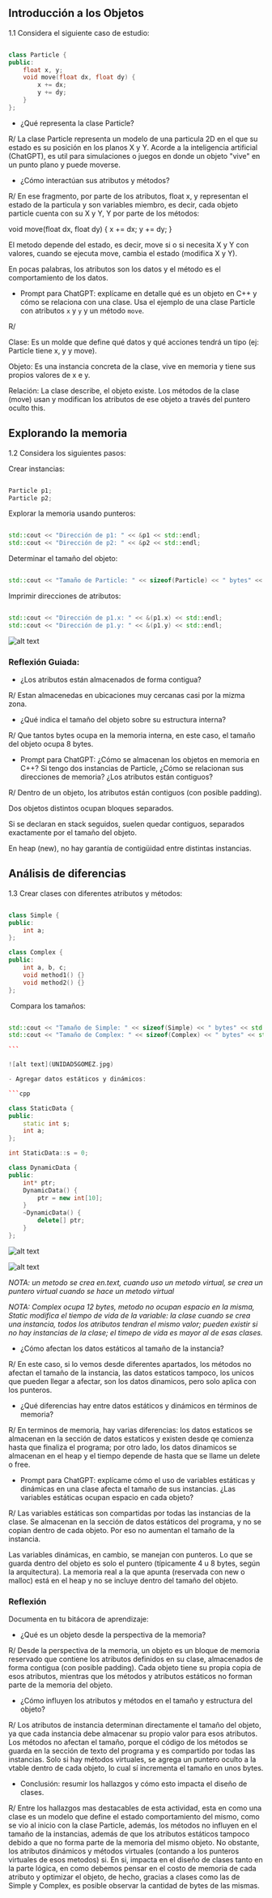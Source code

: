 ## Introducción a los Objetos

1.1 Considera el siguiente caso de estudio:

```cpp

class Particle {
public:
    float x, y;
    void move(float dx, float dy) {
        x += dx;
        y += dy;
    }
};

```

- ¿Qué representa la clase Particle?

R/ La clase Particle representa un modelo de una particula 2D en el que su estado es su posición en los planos X y Y. Acorde a la inteligencia artificial (ChatGPT), es util para simulaciones o juegos en donde un objeto "vive" en un punto plano y puede moverse.

- ¿Cómo interactúan sus atributos y métodos?

R/ En ese fragmento, por parte de los atributos, float x, y representan el estado de la particula y son variables miembro, es decir, cada objeto particle cuenta con su X y Y,
Y por parte de los métodos:

void move(float dx, float dy) {
    x += dx;
    y += dy;
}

El metodo depende del estado, es decir, move si o si necesita X y Y con valores, cuando se ejecuta move, cambia el estado (modifica X y Y).

En pocas palabras, los atributos son los datos y el método es el comportamiento de los datos.

- Prompt para ChatGPT: explícame en detalle qué es un objeto en C++ y cómo se relaciona con una clase. Usa el ejemplo de una clase Particle con atributos `x` y `y` y un método `move`.

R/

Clase: Es un molde que define qué datos y qué acciones tendrá un tipo (ej: Particle tiene x, y y move).

Objeto: Es una instancia concreta de la clase, vive en memoria y tiene sus propios valores de x e y.

Relación: La clase describe, el objeto existe. Los métodos de la clase (move) usan y modifican los atributos de ese objeto a través del puntero oculto this.

## Explorando la memoria

1.2 Considera los siguientes pasos:

Crear instancias:

```cpp

Particle p1;
Particle p2;

```

Explorar la memoria usando punteros:

```cpp

std::cout << "Dirección de p1: " << &p1 << std::endl;
std::cout << "Dirección de p2: " << &p2 << std::endl;

```

Determinar el tamaño del objeto:

```cpp

std::cout << "Tamaño de Particle: " << sizeof(Particle) << " bytes" << std::endl;

```

Imprimir direcciones de atributos:

```cpp

std::cout << "Dirección de p1.x: " << &(p1.x) << std::endl;
std::cout << "Dirección de p1.y: " << &(p1.y) << std::endl;

```

![alt text](UNIDAD5ESPITIA.jpg)

### Reflexión Guiada:

- ¿Los atributos están almacenados de forma contigua?

R/ Estan almacenedas en ubicaciones muy cercanas casi por la mizma zona.

- ¿Qué indica el tamaño del objeto sobre su estructura interna?

R/ Que tantos bytes ocupa en la memoria interna, en este caso, el tamaño del objeto ocupa 8 bytes.

- Prompt para ChatGPT: ¿Cómo se almacenan los objetos en memoria en C++? Si tengo dos instancias de Particle, ¿Cómo se relacionan sus direcciones de memoria? ¿Los atributos están contiguos?

R/ Dentro de un objeto, los atributos están contiguos (con posible padding).

Dos objetos distintos ocupan bloques separados.

Si se declaran en stack seguidos, suelen quedar contiguos, separados exactamente por el tamaño del objeto.

En heap (new), no hay garantía de contigüidad entre distintas instancias.

## Análisis de diferencias

1.3 Crear clases con diferentes atributos y métodos:

```cpp

class Simple {
public:
    int a;
};

class Complex {
public:
    int a, b, c;
    void method1() {}
    void method2() {}
};

```
​
Compara los tamaños:

```cpp

std::cout << "Tamaño de Simple: " << sizeof(Simple) << " bytes" << std::endl;
std::cout << "Tamaño de Complex: " << sizeof(Complex) << " bytes" << std::endl;

```​

![alt text](UNIDAD5GOMEZ.jpg)

- Agregar datos estáticos y dinámicos:

```cpp

class StaticData {
public:
    static int s;
    int a;
};

int StaticData::s = 0;

class DynamicData {
public:
    int* ptr;
    DynamicData() {
        ptr = new int[10];
    }
    ~DynamicData() {
        delete[] ptr;
    }
};

```

![alt text](CAPTURA545960.png)

![alt text](DIRECCIONES545960.png) 

*NOTA: un metodo se crea en.text, cuando uso un metodo virtual, se crea un puntero virtual cuando se hace un metodo virtual*

*NOTA: Complex ocupa 12 bytes, metodo no ocupan espacio en la misma, Static modifica el tiempo de vida de la variable: la clase cuando se crea una instancia, todos los atributos tendran el mismo valor; pueden existir si no hay instancias de la clase; el timepo de vida es mayor al de esas clases.*

- ¿Cómo afectan los datos estáticos al tamaño de la instancia?

R/ En este caso, si lo vemos desde diferentes apartados, los métodos no afectan el tamaño de la instancia, las datos estaticos tampoco, los unicos que pueden llegar a afectar, son los datos dinamicos, pero solo aplica con los punteros.

- ¿Qué diferencias hay entre datos estáticos y dinámicos en términos de memoria?

R/ En terminos de memoria, hay varias diferencias: los datos estaticos se almacenan en la sección de datos estaticos y existen desde qe comienza hasta que finaliza el programa; por otro lado, los datos dinamicos se almacenan en el heap y el tiempo depende de hasta que se llame un delete o free.

- Prompt para ChatGPT: explícame cómo el uso de variables estáticas y dinámicas en una clase afecta el tamaño de sus instancias. ¿Las variables estáticas ocupan espacio en cada objeto?

R/ Las variables estáticas son compartidas por todas las instancias de la clase. Se almacenan en la sección de datos estáticos del programa, y no se copian dentro de cada objeto. Por eso no aumentan el tamaño de la instancia.

Las variables dinámicas, en cambio, se manejan con punteros. Lo que se guarda dentro del objeto es solo el puntero (típicamente 4 u 8 bytes, según la arquitectura). La memoria real a la que apunta (reservada con new o malloc) está en el heap y no se incluye dentro del tamaño del objeto.

### Reflexión

Documenta en tu bitácora de aprendizaje:

- ¿Qué es un objeto desde la perspectiva de la memoria?

R/ Desde la perspectiva de la memoria, un objeto es un bloque de memoria reservado que contiene los atributos definidos en su clase, almacenados de forma contigua (con posible padding). Cada objeto tiene su propia copia de esos atributos, mientras que los métodos y atributos estáticos no forman parte de la memoria del objeto.

- ¿Cómo influyen los atributos y métodos en el tamaño y estructura del objeto?

R/ Los atributos de instancia determinan directamente el tamaño del objeto, ya que cada instancia debe almacenar su propio valor para esos atributos. Los métodos no afectan el tamaño, porque el código de los métodos se guarda en la sección de texto del programa y es compartido por todas las instancias. Solo si hay métodos virtuales, se agrega un puntero oculto a la vtable dentro de cada objeto, lo cual sí incrementa el tamaño en unos bytes.

- Conclusión: resumir los hallazgos y cómo esto impacta el diseño de clases.

R/ Entre los hallazgos mas destacables de esta actividad, esta en como una clase es un modelo que define el estado comportamiento del mismo, como se vio al inicio con la clase Particle, además, los métodos no influyen en el tamaño de la instancias, además de que los atributos estáticos tampoco debido a que no forma parte de la memoria del mismo objeto. No obstante, los atributos dinámicos y métodos virtuales (contando a los punteros virtuales de esos metodos) si. En si, impacta en el diseño de clases tanto en la parte lógica, en como debemos pensar en el costo de memoria de cada atributo y optimizar el objeto, de hecho, gracias a clases como las de Simple y Complex, es posible observar la cantidad de bytes de las mismas.